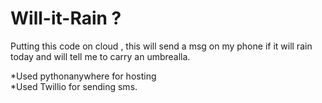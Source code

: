 # Will-it-Rain ?

Putting this code on cloud , this will send a msg on my phone if it will rain today and will tell me to carry an umbrealla.

*Used pythonanywhere for hosting 
<br>
*Used Twillio for sending sms.
